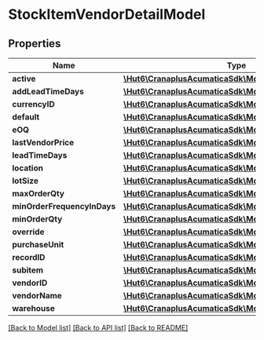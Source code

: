 # StockItemVendorDetailModel

## Properties
Name | Type | Description | Notes
------------ | ------------- | ------------- | -------------
**active** | [**\Hut6\CranaplusAcumaticaSdk\Model\BooleanValueModel**](BooleanValueModel.md) |  | [optional] 
**addLeadTimeDays** | [**\Hut6\CranaplusAcumaticaSdk\Model\ShortValueModel**](ShortValueModel.md) |  | [optional] 
**currencyID** | [**\Hut6\CranaplusAcumaticaSdk\Model\StringValueModel**](StringValueModel.md) |  | [optional] 
**default** | [**\Hut6\CranaplusAcumaticaSdk\Model\BooleanValueModel**](BooleanValueModel.md) |  | [optional] 
**eOQ** | [**\Hut6\CranaplusAcumaticaSdk\Model\DecimalValueModel**](DecimalValueModel.md) |  | [optional] 
**lastVendorPrice** | [**\Hut6\CranaplusAcumaticaSdk\Model\DecimalValueModel**](DecimalValueModel.md) |  | [optional] 
**leadTimeDays** | [**\Hut6\CranaplusAcumaticaSdk\Model\ShortValueModel**](ShortValueModel.md) |  | [optional] 
**location** | [**\Hut6\CranaplusAcumaticaSdk\Model\StringValueModel**](StringValueModel.md) |  | [optional] 
**lotSize** | [**\Hut6\CranaplusAcumaticaSdk\Model\DecimalValueModel**](DecimalValueModel.md) |  | [optional] 
**maxOrderQty** | [**\Hut6\CranaplusAcumaticaSdk\Model\DecimalValueModel**](DecimalValueModel.md) |  | [optional] 
**minOrderFrequencyInDays** | [**\Hut6\CranaplusAcumaticaSdk\Model\IntValueModel**](IntValueModel.md) |  | [optional] 
**minOrderQty** | [**\Hut6\CranaplusAcumaticaSdk\Model\DecimalValueModel**](DecimalValueModel.md) |  | [optional] 
**override** | [**\Hut6\CranaplusAcumaticaSdk\Model\BooleanValueModel**](BooleanValueModel.md) |  | [optional] 
**purchaseUnit** | [**\Hut6\CranaplusAcumaticaSdk\Model\StringValueModel**](StringValueModel.md) |  | [optional] 
**recordID** | [**\Hut6\CranaplusAcumaticaSdk\Model\IntValueModel**](IntValueModel.md) |  | [optional] 
**subitem** | [**\Hut6\CranaplusAcumaticaSdk\Model\StringValueModel**](StringValueModel.md) |  | [optional] 
**vendorID** | [**\Hut6\CranaplusAcumaticaSdk\Model\StringValueModel**](StringValueModel.md) |  | [optional] 
**vendorName** | [**\Hut6\CranaplusAcumaticaSdk\Model\StringValueModel**](StringValueModel.md) |  | [optional] 
**warehouse** | [**\Hut6\CranaplusAcumaticaSdk\Model\StringValueModel**](StringValueModel.md) |  | [optional] 

[[Back to Model list]](../README.md#documentation-for-models) [[Back to API list]](../README.md#documentation-for-api-endpoints) [[Back to README]](../README.md)


